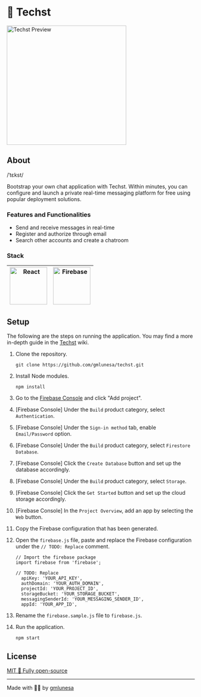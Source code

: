# 💭 Techst

<img src="https://github.com/gmlunesa/Techst/blob/master/Assets/Images/Techst.png" height="320" alt="Techst Preview">

## About

/ˈtɛkst/

Bootstrap your own chat application with Techst. Within minutes, you can configure and launch a private real-time messaging platform for free using popular deployment solutions.

### Features and Functionalities

- Send and receive messages in real-time
- Register and authorize through email
- Search other accounts and create a chatroom

### Stack

| <img src="https://raw.githubusercontent.com/yurijserrano/Github-Profile-Readme-Logos/master/frameworks/react.svg" width="100" height="100" alt="React"> | <img src="https://raw.githubusercontent.com/yurijserrano/Github-Profile-Readme-Logos/master/cloud/firebase.svg" width="100" height="100" alt="Firebase"> |
| ------------------------------------------------------------------------------------------------------------------------------------------------------- | -------------------------------------------------------------------------------------------------------------------------------------------------------- |

## Setup

The following are the steps on running the application. You may find a more in-depth guide in the [Techst](https://github.com/gmlunesa/techst/wiki) wiki.

1. Clone the repository.

   ```
   git clone https://github.com/gmlunesa/techst.git
   ```

2. Install Node modules.

   ```
   npm install
   ```

3. Go to the [Firebase Console](https://console.firebase.google.com) and click "Add project".
4. [Firebase Console] Under the `Build` product category, select `Authentication`.
5. [Firebase Console] Under the `Sign-in method` tab, enable `Email/Password` option.
6. [Firebase Console] Under the `Build` product category, select `Firestore Database`.
7. [Firebase Console] Click the `Create Database` button and set up the database accordingly.
8. [Firebase Console] Under the `Build` product category, select `Storage`.
9. [Firebase Console] Click the `Get Started` button and set up the cloud storage accordingly.
10. [Firebase Console] In the `Project Overview`, add an app by selecting the `Web` button.
11. Copy the Firebase configuration that has been generated.
12. Open the `firebase.js` file, paste and replace the Firebase configuration under the `// TODO: Replace` comment.

    ```
    // Import the firebase package
    import firebase from 'firebase';

    // TODO: Replace
      apiKey: 'YOUR_API_KEY',
      authDomain: 'YOUR_AUTH_DOMAIN',
      projectId: 'YOUR_PROJECT_ID',
      storageBucket: 'YOUR_STORAGE_BUCKET',
      messagingSenderId: 'YOUR_MESSAGING_SENDER_ID',
      appId: 'YOUR_APP_ID',
    ```

13. Rename the `firebase.sample.js` file to `firebase.js`.
14. Run the application.
    ```
    npm start
    ```

## License

[MIT 🌱 Fully open-source](https://github.com/gmlunesa/techst/blob/main/LICENSE)

---

Made with 💫✨ by [gmlunesa](https://gmlunesa.com)
